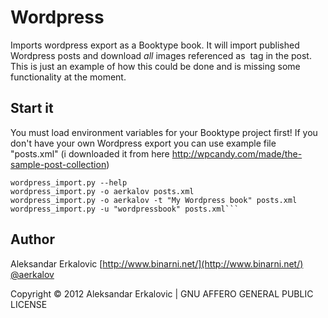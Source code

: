Wordpress
=========

Imports wordpress export as a Booktype book. It will import published Wordpress posts and download _all_ images referenced as <img> tag in the post. 
This is just an example of how this could be done and is missing some functionality at the moment. 

Start it
--------

You must load environment variables for your Booktype project first! If you don't have your own
Wordpress export you can use example file "posts.xml" (i downloaded it from here http://wpcandy.com/made/the-sample-post-collection)

    wordpress_import.py --help
    wordpress_import.py -o aerkalov posts.xml
    wordpress_import.py -o aerkalov -t "My Wordpress book" posts.xml
    wordpress_import.py -u "wordpressbook" posts.xml```


Author
------

Aleksandar Erkalovic [http://www.binarni.net/](http://www.binarni.net/) [@aerkalov](http://twitter.com/aerkalov/)

Copyright © 2012 Aleksandar Erkalovic | GNU AFFERO GENERAL PUBLIC LICENSE


